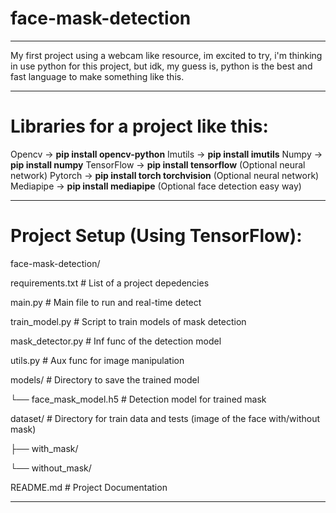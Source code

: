 # face-mask-detection

______________________________________________

My first project using a webcam like resource, im excited to try, i'm thinking in use python for this project, but idk, my guess is, python is the best and fast language to make something like this.

______________________________________________

# Libraries for a project like this: 

Opencv -> **pip install opencv-python**
Imutils -> **pip install imutils**
Numpy -> **pip install numpy**
TensorFlow -> **pip install tensorflow** (Optional neural network)
Pytorch -> **pip install torch torchvision** (Optional neural network)
Mediapipe -> **pip install mediapipe** (Optional face detection easy way)

______________________________________________

# Project Setup **(Using TensorFlow)**:

face-mask-detection/

requirements.txt                # List of a project depedencies


main.py                         # Main file to run and real-time detect


train_model.py                  # Script to train models of mask detection


mask_detector.py                # Inf func of the detection model


utils.py                        # Aux func for image manipulation


models/                         # Directory to save the trained model


└── face_mask_model.h5          # Detection model for trained mask


dataset/                        # Directory for train data and tests (image of the face with/without mask)


├── with_mask/


└── without_mask/


README.md                       # Project Documentation

______________________________________________
